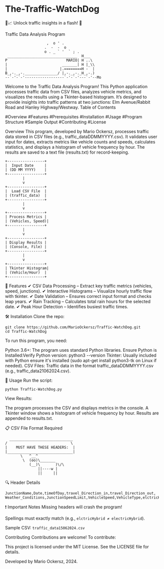 # __The-Traffic-WatchDog__
🚦📈 Unlock traffic insights in a flash! 🚛

Traffic Data Analysis Program
```
                   ,  o ' .
                  .  -  -  o
                  o . _ ` '  ` ; .
 ________________________________  H___
P                           MARIO| H ..\
|                         _______| H |_\\
|                        |.========H -  |
B_,-._,-._______________/ |,-._,-._H_,-.)
--`-'-`-'------------------`-'-`-'---`-'--Mo⠀⠀⠀⠀

```

Welcome to the Traffic Data Analysis Program! This Python application processes traffic data from CSV files, analyzes vehicle metrics, and visualizes the results using a Tkinter-based histogram. It’s designed to provide insights into traffic patterns at two junctions: Elm Avenue/Rabbit Road and Hanley Highway/Westway.
Table of Contents

#Overview
#Features
#Prerequisites
#Installation
#Usage
#Program Structure
#Sample Output
#Contributing
#License

Overview
This program, developed by Mario Ockersz, processes traffic data stored in CSV files (e.g., traffic_dataDDMMYYYY.csv). It validates user input for dates, extracts metrics like vehicle counts and speeds, calculates statistics, and displays a histogram of vehicle frequency by hour. The results are saved to a text file (results.txt) for record-keeping.
```
+-----------------+
|  Input Date     |
| (DD MM YYYY)    |
+-----------------+
        |
        v
+-----------------+
|  Load CSV File  |
| (traffic_data)  |
+-----------------+
        |
        v
+-----------------+
| Process Metrics |
| (Vehicles, Speed)|
+-----------------+
        |
        v
+-----------------+
| Display Results |
| (Console, File) |
+-----------------+
        |
        v
+-----------------+
| Tkinter Histogram|
| (Vehicle/Hour)  |
+-----------------+
```
📌 Features
✔ CSV Data Processing – Extract key traffic metrics (vehicles, speed, junctions).
✔ Interactive Histograms – Visualize hourly traffic flow with tkinter.
✔ Date Validation – Ensures correct input format and checks leap years.
✔ Rain Tracking – Calculates total rain hours for the selected date.
✔ Peak Hour Detection – Identifies busiest traffic times.


🛠 Installation
Clone the repo:
```
git clone https://github.com/MarioOckersz/Traffic-WatchDog.git
cd Traffic-WatchDog
```
To run this program, you need:

Python 3.6+: The program uses standard Python libraries.
Ensure Python is Installed:Verify Python version:
python3 --version
Tkinter: Usually included with Python 
ensure it's installed (sudo apt-get install python3-tk on Linux if needed).
CSV Files: Traffic data in the format traffic_dataDDMMYYYY.csv (e.g., traffic_data21062024.csv).

🚀 Usage
Run the script:
```
python Traffic-WatchDog.py
```
View Results:

The program processes the CSV and displays metrics in the console.
A Tkinter window shows a histogram of vehicle frequency by hour.
Results are appended to results.txt.

📋 CSV File Format Required

```
  _____________________________
/                             \
|    MUST HAVE THESE HEADERS:  |
|______________________________|
       \   ^__^
        \  (oo)\_______
           (__)\       )\/\
               ||----w |
               ||     ||
```
🔍 Header Details
```
JunctionName,Date,timeOfDay,travel_Direction_in,travel_Direction_out,
Weather_Conditions,JunctionSpeedLimit,VehicleSpeed,VehicleType,elctricHybrid
```
❗ Important Notes
Missing headers will crash the program!

Spellings must exactly match (e.g., ```elctricHybrid ≠ electricHybrid```).

Sample CSV: ```traffic_data15062024.csv```

Contributing
Contributions are welcome! To contribute:

This project is licensed under the MIT License. See the LICENSE file for details.

Developed by Mario Ockersz, 2024.

